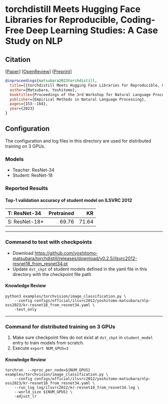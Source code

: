 # torchdistill Meets Hugging Face Libraries for Reproducible, Coding-Free Deep Learning Studies: A Case Study on NLP
## Citation
[[Paper](https://aclanthology.org/2023.nlposs-1.18/)] [[OpenReview](https://openreview.net/forum?id=A5Axeeu1Bo)] [[Preprint](https://arxiv.org/abs/2310.17644)]  
```bibtex
@inproceedings{matsubara2023torchdistill,
  title={{torchdistill Meets Hugging Face Libraries for Reproducible, Coding-Free Deep Learning Studies: A Case Study on NLP}},
  author={Matsubara, Yoshitomo},
  booktitle={Proceedings of the 3rd Workshop for Natural Language Processing Open Source Software (NLP-OSS 2023)},
  publisher={Empirical Methods in Natural Language Processing},
  pages={153--164},
  year={2023}
}
```

## Configuration
The configuration and log files in this directory are used for distributed training on 3 GPUs.  

### Models
- Teacher: ResNet-34
- Student: ResNet-18

### Reported Results
#### Top-1 validation accuracy of student model on ILSVRC 2012
| T: ResNet-34    | Pretrained |    KR |  
| :---            | ---:       |------:|  
| S: ResNet-18\*  | 69.76      | 71.64 |  


---
### Command to test with checkpoints
- Download https://github.com/yoshitomo-matsubara/torchdistill/releases/download/v0.2.5/ilsvrc2012-resnet18_from_resnet34.pt
- Update `dst_ckpt` of student models defined in the yaml file in this directory with the checkpoint file path

#### Knowledge Review
```
python3 examples/torchvision/image_classification.py \
    --config configs/official/ilsvrc2012/yoshitomo-matsubara/nlp-oss2023/kr-resnet18_from_resnet34.yaml \
    -test_only
```


---
### Command for distributed training on 3 GPUs
1. Make sure checkpoint files do not exist at `dst_ckpt` in `student_model` entry to train models from scratch.
2. Execute `export NUM_GPUS=3`

#### Knowledge Review
```
torchrun  --nproc_per_node=${NUM_GPUS} examples/torchvision/image_classification.py \
    --config configs/official/ilsvrc2012/yoshitomo-matsubara/nlp-oss2023/kr-resnet18_from_resnet34.yaml \
    --run_log log/ilsvrc2012/kr-resnet18_from_resnet34.log \
    --world_size ${NUM_GPUS} \
    -adjust_lr
```
